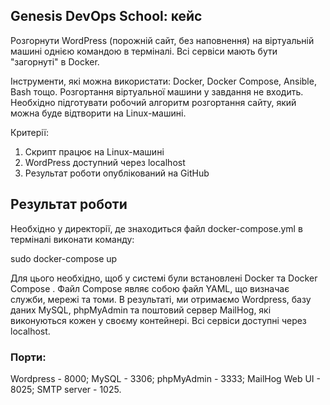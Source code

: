 ## Genesis DevOps School: кейс
Розгорнути WordPress (порожній сайт, без наповнення) на віртуальній машині однією командою в терміналі. Всі сервіси мають бути "загорнуті" в Docker.

Інструменти, які можна використати: Docker, Docker Compose, Ansible, Bash тощо. Розгортання віртуальної машини у завдання не входить. Необхідно підготувати робочий алгоритм розгортання сайту, який можна буде відтворити на Linux-машині.

Критерії:

1. Cкрипт працює на Linux-машині
2. WordPress доступний через localhost
3. Результат роботи опублікований на GitHub

## Результат роботи

Необхідно у директорії, де знаходиться файл docker-compose.yml в терміналі виконати команду:
    
sudo docker-compose up

Для цього необхідно, щоб у системі були встановлені Docker та Docker Compose . Файл Compose являє собою файл YAML, що визначає служби, мережі та томи.  В результаті, ми отримаємо Wordpress, базу даних MySQL, phpMyAdmin та поштовий сервер MailHog, які виконуються кожен у своєму контейнері. Всі сервіси доступні через localhost.

### Порти:

Wordpress - 8000;
MySQL - 3306;
phpMyAdmin - 3333;
MailHog Web UI - 8025;
SMTP server - 1025.



 
